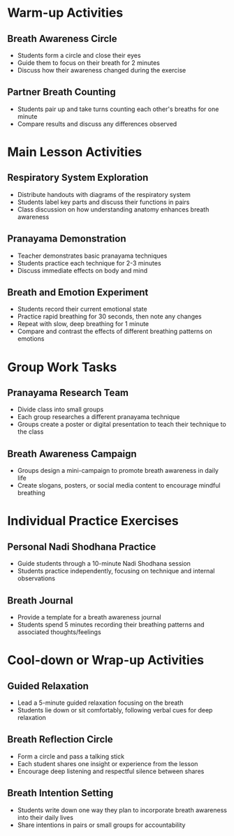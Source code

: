 # Warm-up Activities

## Breath Awareness Circle
- Students form a circle and close their eyes
- Guide them to focus on their breath for 2 minutes
- Discuss how their awareness changed during the exercise

## Partner Breath Counting
- Students pair up and take turns counting each other's breaths for one minute
- Compare results and discuss any differences observed

# Main Lesson Activities

## Respiratory System Exploration
- Distribute handouts with diagrams of the respiratory system
- Students label key parts and discuss their functions in pairs
- Class discussion on how understanding anatomy enhances breath awareness

## Pranayama Demonstration
- Teacher demonstrates basic pranayama techniques
- Students practice each technique for 2-3 minutes
- Discuss immediate effects on body and mind

## Breath and Emotion Experiment
- Students record their current emotional state
- Practice rapid breathing for 30 seconds, then note any changes
- Repeat with slow, deep breathing for 1 minute
- Compare and contrast the effects of different breathing patterns on emotions

# Group Work Tasks

## Pranayama Research Team
- Divide class into small groups
- Each group researches a different pranayama technique
- Groups create a poster or digital presentation to teach their technique to the class

## Breath Awareness Campaign
- Groups design a mini-campaign to promote breath awareness in daily life
- Create slogans, posters, or social media content to encourage mindful breathing

# Individual Practice Exercises

## Personal Nadi Shodhana Practice
- Guide students through a 10-minute Nadi Shodhana session
- Students practice independently, focusing on technique and internal observations

## Breath Journal
- Provide a template for a breath awareness journal
- Students spend 5 minutes recording their breathing patterns and associated thoughts/feelings

# Cool-down or Wrap-up Activities

## Guided Relaxation
- Lead a 5-minute guided relaxation focusing on the breath
- Students lie down or sit comfortably, following verbal cues for deep relaxation

## Breath Reflection Circle
- Form a circle and pass a talking stick
- Each student shares one insight or experience from the lesson
- Encourage deep listening and respectful silence between shares

## Breath Intention Setting
- Students write down one way they plan to incorporate breath awareness into their daily lives
- Share intentions in pairs or small groups for accountability